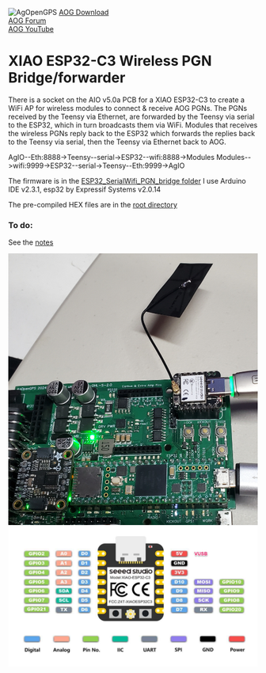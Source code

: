 ![AgOpenGPS](https://github.com/m-elias/AOG-AiO-RVC-100hz/blob/main/media/agopengps%20name%20logo.png)
[AOG Download](https://github.com/farmerbriantee/AgOpenGPS/releases)<br>
[AOG Forum](https://discourse.agopengps.com/)<br>
[AOG YouTube](https://youtube.com/@AgOpenGPS)

# XIAO ESP32-C3 Wireless PGN Bridge/forwarder
There is a socket on the AIO v5.0a PCB for a XIAO ESP32-C3 to create a WiFi AP for wireless modules to connect & receive AOG PGNs. The PGNs received by the Teensy via Ethernet, are forwarded by the Teensy via serial to the ESP32, which in turn broadcasts them via WiFi. Modules that receives the wireless PGNs reply back to the ESP32 which forwards the replies back to the Teensy via serial, then the Teensy via Ethernet back to AOG.

AgIO--Eth:8888->Teensy--serial->ESP32--wifi:8888->Modules
Modules-->wifi:9999->ESP32--serial->Teensy--Eth:9999->AgIO

The firmware is in the [ESP32_SerialWifi_PGN_bridge folder](https://github.com/m-elias/AOG-AiO-RVC-100hz/tree/main/ESP32C3%20PGN%20Bridge/ESP32_SerialWifi_PGN_bridge)
I use Arduino IDE v2.3.1, esp32 by Expressif Systems v2.0.14

The pre-compiled HEX files are in the [root directory](https://github.com/m-elias/AOG-AiO-RVC-100hz)

### To do:
See the [notes](https://github.com/m-elias/AOG-AiO-RVC-100hz/blob/main/RVC_100hz_mixed/1_notes.ino)

![ESP32 on v5.0z PCB](https://github.com/m-elias/AOG-ESP32-PGN-Bridge/blob/main/media/ESP32-C3%20on%20v5.0a%20PCB.jpg)
![XIAO ESP32C3 pinout](https://github.com/m-elias/AOG-ESP32-PGN-Bridge/blob/main/media/Seeed-XIAO-ESP32-C3-Pinout-1.jpg)





